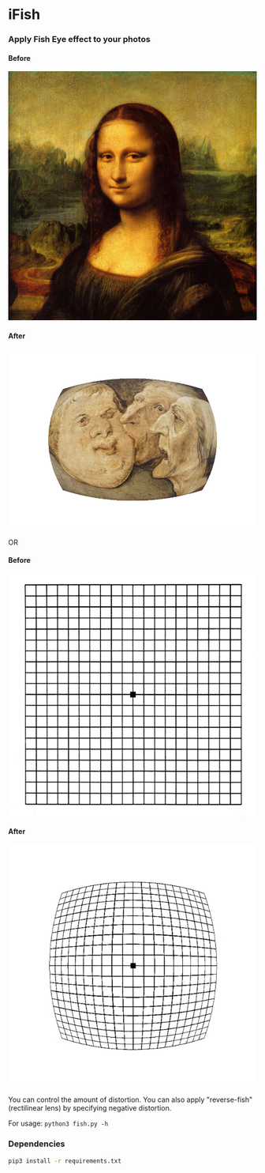 # iFish  

### Apply Fish Eye effect to your photos 

#### Before
![Mona Lisa](Mona_Lisa.jpg)

#### After
![fish.png](fish.png)  

OR

#### Before
![grid](grid.jpg)

#### After
![grid.png](grid.png)  

You can control the amount of distortion.
You can also apply "reverse-fish" (rectilinear lens) by specifying negative distortion.

For usage: `python3 fish.py -h`

### Dependencies
```bash
pip3 install -r requirements.txt
```
